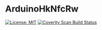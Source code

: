 # ArduinoHkNfcRw

 [![License: MIT](https://img.shields.io/badge/License-MIT-yellow.svg)](https://opensource.org/licenses/MIT)
 <a href="https://scan.coverity.com/projects/hirokuma-arduinohknfcrw">
  <img alt="Coverity Scan Build Status"
       src="https://scan.coverity.com/projects/18479/badge.svg"/>
</a>
